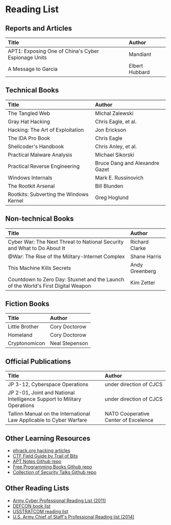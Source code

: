 Reading List
========================================

Reports and Articles
--------------------
|Title|Author|
|:----|:-----|
|APT1: Exposing One of China's Cyber Espionage Units | Mandiant |
|A Message to Garcia | Elbert Hubbard |

Technical Books
---------------
|Title|Author|
|:----|:-----|
|The Tangled Web | Michal Zalewski |
|Gray Hat Hacking | Chris Eagle, et al. |
|Hacking: The Art of Exploitation | Jon Erickson |
|The IDA Pro Book | Chris Eagle |
|Shellcoder's Handbook | Chris Anley, et al. |
|Practical Malware Analysis | Michael Sikorski |
|Practical Reverse Engineering | Bruce Dang and Alexandre Gazet |
|Windows Internals | Mark E. Russinovich |
|The Rootkit Arsenal | Bill Blunden |
|Rootkits: Subverting the Windows Kernel | Greg Hoglund |

Non-technical Books
-------------------
|Title|Author|
|:----|:-----|
|Cyber War: The Next Threat to National Security and What to Do About It | Richard Clarke |
|@War: The Rise of the Military-Internet Complex | Shane Harris |
|This Machine Kills Secrets | Andy Greenberg |
|Countdown to Zero Day: Stuxnet and the Launch of the World's First Digital Weapon | Kim Zetter |

Fiction Books
-------------
|Title|Author|
|:----|:-----|
|Little Brother | Cory Doctorow |
|Homeland | Cory Doctorow |
|Cryptonomicon | Neal Stepenson |

Official Publications
---------------------
|Title|Author|
|:----|:-----|
|JP 3-12, Cyberspace Operations | under direction of CJCS |
|JP 2-01, Joint and National Intelligence Support to Military Operations | under direction of CJCS | 
|Tallinn Manual on the International Law Applicable to Cyber Warfare | NATO Cooperative Center of Excelence|

Other Learning Resources
------------------------
* [phrack.org hacking articles](phrack.org)
* [CTF Field Guide by Trail of Bits](https://trailofbits.github.io/ctf/)
* [APT Notes Github repo](https://github.com/kbandla/APTnotes">)
* [Free Programming Books Github repo](https://github.com/vhf/free-programming-books)
* [Collection of Security Talks Github repo](https://github.com/PaulSec/awesome-sec-talks)

Other Reading Lists
-------------------
* [Army Cyber Professional Reading List (2011)](https://www.hsdl.org/?view&did=734195)
* [DEFCON book list](https://www.defcon.org/html/links/book-list.html)
* [USSTRATCOM reading list](https://www.stratcom.mil/reading_list/)
* [U.S. Army Chief of Staff's Professional Reading list (2014)](http://www.history.army.mil/html/books/105/105-1-1/CMH_Pub_105-5-1_2014.pdf)
